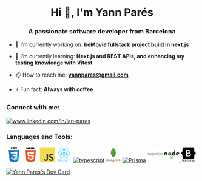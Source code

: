 <h1 align="center">Hi 👋, I'm Yann Parés</h1>
<h3 align="center">A passionate software developer from Barcelona</h3>




- 🔭 I’m currently working on:  **beMovie fullstack project build in next.js**

- 🌱 I’m currently learning:  **Next.js and REST APIs,  and enhancing my testing knowledge with Vitest**

- 📫 How to reach me:  **yannpares@gmail.com**

- ⚡ Fun fact:  **Always with coffee**

<h3 align="left">Connect with me:</h3>
<p align="left">
<a href="https://www.linkedin.com/in/ian-pares" target="_blank"><img align="center" src="https://raw.githubusercontent.com/rahuldkjain/github-profile-readme-generator/master/src/images/icons/Social/linked-in-alt.svg" alt="www.linkedin.com/in/ian-pares" height="30" width="40" /></a>
</p>
<h3 align="left">Languages and Tools:</h3>
<p align="left">  
<a href="https://www.w3schools.com/css/" target="_blank" rel="noreferrer"> <img src="https://raw.githubusercontent.com/devicons/devicon/master/icons/css3/css3-original-wordmark.svg" alt="css3" width="40" height="40"/></a>
<a href="https://www.w3.org/html/" target="_blank" rel="noreferrer"> <img src="https://raw.githubusercontent.com/devicons/devicon/master/icons/html5/html5-original-wordmark.svg" alt="html5" width="40" height="40"/></a> 
<a href="https://developer.mozilla.org/en-US/docs/Web/JavaScript" target="_blank" rel="noreferrer"> <img src="https://raw.githubusercontent.com/devicons/devicon/master/icons/javascript/javascript-original.svg" alt="javascript" width="40" height="40"/></a>
<a href="https://reactjs.org/" target="_blank" rel="noreferrer"> <img src="https://raw.githubusercontent.com/devicons/devicon/master/icons/react/react-original-wordmark.svg" alt="react" width="40" height="40"/></a> 
<a href="https://www.typescriptlang.org" target="_blank" rel="noreferrer"> <img src="https://upload.wikimedia.org/wikipedia/commons/thumb/4/4c/Typescript_logo_2020.svg/300px-Typescript_logo_2020.svg.png" alt="typescript" width="40" height="40"/></a> 
<a href="https://www.mongodb.com/" target="_blank" rel="noreferrer"> <img src="https://raw.githubusercontent.com/devicons/devicon/master/icons/mongodb/mongodb-original-wordmark.svg" alt="mongodb" width="40" height="40"/></a>
<a href="https://www.prisma.io/" target="_blank" rel="noreferrer"> <img src="https://static-00.iconduck.com/assets.00/prisma-icon-1695x2048-posier44.png" alt="Prisma" width="40" height="40"/></a>
<a href="https://expressjs.com" target="_blank" rel="noreferrer"> <img src="https://raw.githubusercontent.com/devicons/devicon/master/icons/express/express-original-wordmark.svg" alt="express" width="40" height="40"/></a> 
<a href="https://nodejs.org" target="_blank" rel="noreferrer"> <img src="https://raw.githubusercontent.com/devicons/devicon/master/icons/nodejs/nodejs-original-wordmark.svg" alt="nodejs" width="40" height="40"/> </a> 
<a href="https://getbootstrap.com" target="_blank" rel="noreferrer"> <img src="https://raw.githubusercontent.com/devicons/devicon/master/icons/bootstrap/bootstrap-plain-wordmark.svg" alt="bootstrap" width="40" height="40"/></a>
</p>

<a href="https://app.daily.dev/yannAmarok"><img target="_blank" src="https://api.daily.dev/devcards/7c2a3f580ac846c7bc9569423b2843f4.png?r=05e" width="400" alt="Yann Pares's Dev Card"/></a>
